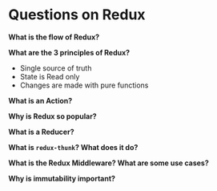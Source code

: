 # Questions on Redux

**What is the flow of Redux?**

**What are the 3 principles of Redux?**

- Single source of truth
- State is Read only
- Changes are made with pure functions

**What is an Action?**

**Why is Redux so popular?**

**What is a Reducer?**

**What is `redux-thunk`? What does it do?**

**What is the Redux Middleware? What are some use cases?**

**Why is immutability important?**
